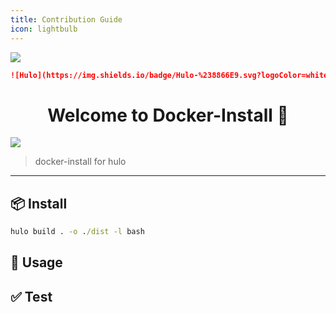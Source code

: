 ```yaml
---
title: Contribution Guide
icon: lightbulb
---
```




<SiteInfo name="docker install" url="https://github.com/hulo-lang/docker-install" preview="" />

![](https://img.shields.io/badge/Hulo-%238866E9.svg?logoColor=white&style=for-the-badge)

```markdown
![Hulo](https://img.shields.io/badge/Hulo-%238866E9.svg?logoColor=white&style=for-the-badge)
```

<h1 align="center">Welcome to Docker-Install 👋</h1>


![](https://img.shields.io/badge/Hulo-%238866E9.svg?logoColor=white&style=for-the-badge)

> docker-install for hulo

---

## 📦 Install
```cmd
hulo build . -o ./dist -l bash
```

## 🚀 Usage
<!-- description -->

## ✅ Test
<!-- description -->

